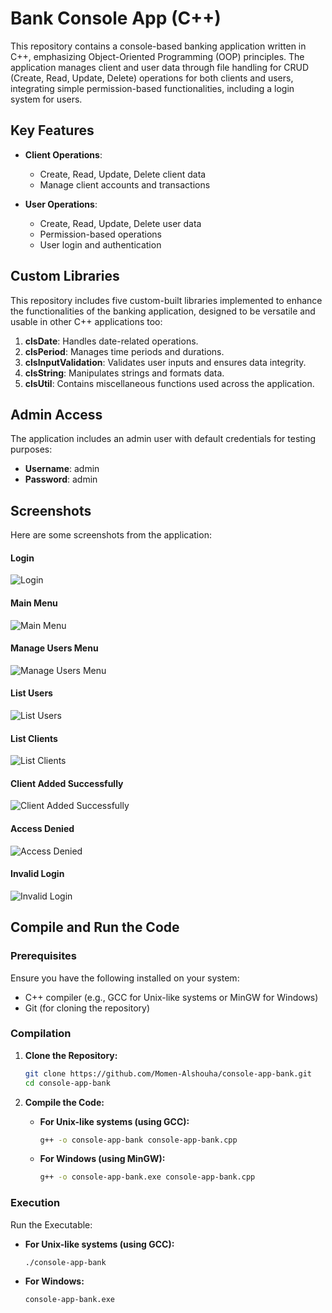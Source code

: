 # Bank Console App (C++)

This repository contains a console-based banking application written in C++, emphasizing Object-Oriented Programming (OOP) principles. The application manages client and user data through file handling for CRUD (Create, Read, Update, Delete) operations for both clients and users, integrating simple permission-based functionalities, including a login system for users.

## Key Features

- **Client Operations**:
  - Create, Read, Update, Delete client data
  - Manage client accounts and transactions

- **User Operations**:
  - Create, Read, Update, Delete user data
  - Permission-based operations
  - User login and authentication

## Custom Libraries

This repository includes five custom-built libraries implemented to enhance the functionalities of the banking application, designed to be versatile and usable in other C++ applications too:

1. **clsDate**: Handles date-related operations.
2. **clsPeriod**: Manages time periods and durations.
3. **clsInputValidation**: Validates user inputs and ensures data integrity.
4. **clsString**: Manipulates strings and formats data.
5. **clsUtil**: Contains miscellaneous functions used across the application.

## Admin Access

The application includes an admin user with default credentials for testing purposes:

- **Username**: admin
- **Password**: admin

## Screenshots

Here are some screenshots from the application:

#### Login
![Login](screenshots/login.png)

#### Main Menu
![Main Menu](screenshots/main_menu_screen.png)

#### Manage Users Menu
![Manage Users Menu](screenshots/manage_users_screen.png)

#### List Users
![List Users](screenshots/list_users_screen.png)

#### List Clients
![List Clients](screenshots/list_clients_screen.png)

#### Client Added Successfully
![Client Added Successfully](screenshots/add_client.png)

#### Access Denied
![Access Denied](screenshots/if_access_denied.png)

#### Invalid Login
![Invalid Login](screenshots/invalid_login.png)

## Compile and Run the Code

### Prerequisites

Ensure you have the following installed on your system:
- C++ compiler (e.g., GCC for Unix-like systems or MinGW for Windows)
- Git (for cloning the repository)

### Compilation

1. **Clone the Repository:**

    ```bash
    git clone https://github.com/Momen-Alshouha/console-app-bank.git
    cd console-app-bank
    ```

2. **Compile the Code:**

   - **For Unix-like systems (using GCC):**

     ```bash
     g++ -o console-app-bank console-app-bank.cpp
     ```
   
   - **For Windows (using MinGW):**

     ```bash
     g++ -o console-app-bank.exe console-app-bank.cpp
     ```

### Execution

Run the Executable:

- **For Unix-like systems (using GCC):**

    ```bash
    ./console-app-bank
    ```

- **For Windows:**

    ```bash
    console-app-bank.exe
    ```
